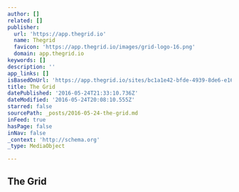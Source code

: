 ```yaml
---
author: []
related: []
publisher:
  url: 'https://app.thegrid.io'
  name: Thegrid
  favicon: 'https://app.thegrid.io/images/grid-logo-16.png'
  domain: app.thegrid.io
keywords: []
description: ''
app_links: []
isBasedOnUrl: 'https://app.thegrid.io/sites/bc1a1e42-bfde-4939-8de6-e16bae1da918'
title: The Grid
datePublished: '2016-05-24T21:33:10.736Z'
dateModified: '2016-05-24T20:08:10.555Z'
starred: false
sourcePath: _posts/2016-05-24-the-grid.md
inFeed: true
hasPage: false
inNav: false
_context: 'http://schema.org'
_type: MediaObject

---
```

<article style=""><h1>The Grid</h1></article>